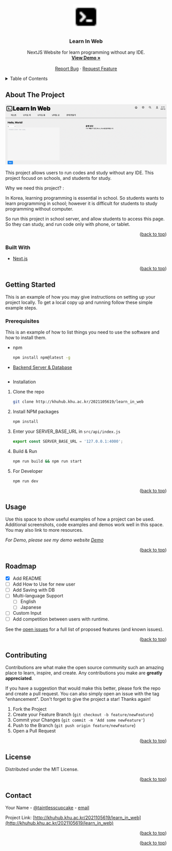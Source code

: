 <div id="top"></div>
<!--
*** Thanks for checking out the Best-README-Template. If you have a suggestion
*** that would make this better, please fork the repo and create a pull request
*** or simply open an issue with the tag "enhancement".
*** Don't forget to give the project a star!
*** Thanks again! Now go create something AMAZING! :D
-->



<!-- PROJECT SHIELDS -->
<!--
*** I'm using markdown "reference style" links for readability.
*** Reference links are enclosed in brackets [ ] instead of parentheses ( ).
*** See the bottom of this document for the declaration of the reference variables
*** for contributors-url, forks-url, etc. This is an optional, concise syntax you may use.
*** https://www.markdownguide.org/basic-syntax/#reference-style-links
-->

<!-- PROJECT LOGO -->
<br />

<div align="center">
  <a href="http://khuhub.khu.ac.kr/2021105619/learn_in_web">
    <img src="logo.png" alt="Logo" width="80" height="80">
  </a>
<h3 align="center">Learn In Web</h3>

  <p align="center">
    NextJS Website for learn programming without any IDE.
    <br />
    <a href="https://code.sungjin.dev"><strong>View Demo »</strong></a>
    <br />
    <br />
    <a href="http://khuhub.khu.ac.kr/2021105619/learn_in_web/issues">Report Bug</a>
    ·
    <a href="http://khuhub.khu.ac.kr/2021105619/learn_in_web/issues">Request Feature</a>
  </p>

</div>



<!-- TABLE OF CONTENTS -->
<details>
  <summary>Table of Contents</summary>
  <ol>
    <li>
      <a href="#about-the-project">About The Project</a>
      <ul>
        <li><a href="#built-with">Built With</a></li>
      </ul>
    </li>
    <li>
      <a href="#getting-started">Getting Started</a>
      <ul>
        <li><a href="#prerequisites">Prerequisites</a></li>
        <li><a href="#installation">Installation</a></li>
      </ul>
    </li>
    <li><a href="#usage">Usage</a></li>
    <li><a href="#roadmap">Roadmap</a></li>
    <li><a href="#contributing">Contributing</a></li>
    <li><a href="#license">License</a></li>
    <li><a href="#contact">Contact</a></li>
    <li><a href="#acknowledgments">Acknowledgments</a></li>
  </ol>
</details>



<!-- ABOUT THE PROJECT -->
## About The Project

[![Product Name Screen Shot][product-screenshot]](https://code.sungjin.dev)

This project allows users to run codes and study without any IDE. This project focusd on schools, and students for study.

Why we need this project? : 

In Korea, learning programming is essential in school. So students wants to learn programming in school; however it is difficult for students to study programming without computer. 

So run this project in school server, and allow students to access this page. So they can study, and run code only with phone, or tablet.

<p align="right">(<a href="#top">back to top</a>)</p>



### Built With

* [Next.js](https://nextjs.org/)

<p align="right">(<a href="#top">back to top</a>)</p>



<!-- GETTING STARTED -->
## Getting Started

This is an example of how you may give instructions on setting up your project locally.
To get a local copy up and running follow these simple example steps.

### Prerequisites

This is an example of how to list things you need to use the software and how to install them.
* npm
  
  ```sh
  npm install npm@latest -g
  ```

* <table>
    <a href="http://khuhub.khu.ac.kr/2021105619/learn-in-web-backend">Backend Server & Database</a>
  </table>

* Installation

1. Clone the repo
   ```sh
   git clone http://khuhub.khu.ac.kr/2021105619/learn_in_web
   ```

2. Install NPM packages
   ```sh
   npm install
   ```

3. Enter your SERVER_BASE_URL in `src/api/index.js`
   ```js
   export const SERVER_BASE_URL = '127.0.0.1:4000';
   ```

4. Build & Run

   ```sh
   npm run build && npm run start
   ```

5. For Developer

   ```sh
   npm run dev
   ```

   

<p align="right">(<a href="#top">back to top</a>)</p>



<!-- USAGE EXAMPLES -->

## Usage

Use this space to show useful examples of how a project can be used. Additional screenshots, code examples and demos work well in this space. You may also link to more resources.

_For Demo, please see my demo website [Demo](https://code.sungjin.dev/)_

<p align="right">(<a href="#top">back to top</a>)</p>



<!-- ROADMAP -->
## Roadmap

- [x] Add README
- [ ] Add How to Use for new user
- [ ] Add Saving with DB
- [ ] Multi-language Support
  - [ ] English
  - [ ] Japanese

- [ ] Custom Input
- [ ] Add competition between users with runtime.

See the [open issues](https://github.com/othneildrew/Best-README-Template/issues) for a full list of proposed features (and known issues).

<p align="right">(<a href="#top">back to top</a>)</p>



<!-- CONTRIBUTING -->
## Contributing

Contributions are what make the open source community such an amazing place to learn, inspire, and create. Any contributions you make are **greatly appreciated**.

If you have a suggestion that would make this better, please fork the repo and create a pull request. You can also simply open an issue with the tag "enhancement".
Don't forget to give the project a star! Thanks again!

1. Fork the Project
2. Create your Feature Branch (`git checkout -b feature/newFeature`)
3. Commit your Changes (`git commit -m 'Add some newFeature'`)
4. Push to the Branch (`git push origin feature/newFeature`)
5. Open a Pull Request

<p align="right">(<a href="#top">back to top</a>)</p>



<!-- LICENSE -->
## License

Distributed under the MIT License.

<p align="right">(<a href="#top">back to top</a>)</p>



<!-- CONTACT -->
## Contact

Your Name - [@taintlesscupcake](https://instagram.com/taintless_cupcake) - [email](mailto:me@sungjin.dev)

Project Link: [http://khuhub.khu.ac.kr/2021105619/learn_in_web](http://khuhub.khu.ac.kr/2021105619/learn_in_web)

<p align="right">(<a href="#top">back to top</a>)</p>



<p align="right">(<a href="#top">back to top</a>)</p>



[product-screenshot]: screenshot.png
